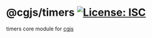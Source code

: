 # @cgjs/timers [![License: ISC](https://img.shields.io/badge/License-ISC-yellow.svg)](https://opensource.org/licenses/ISC)

timers core module for [cgjs](https://github.com/cgjs/cgjs)
